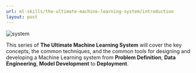 ```yaml
---
url: ml-skills/the-ultimate-machine-learning-system/introduction
layout: post
---
```


![system][system]

This series of **The Ultimate Machine Learning System** will cover the key concepts, the common techniques, and the common tools for designing and developing a Machine Learning system from **Problem Definition**, **Data Engineering**, **Model Development** to **Deployment**.

<!-- MARKDOWN LINKS & IMAGES -->

[system]: /assets/images/ml-skills/the-ultimate-machine-learning-system/introduction/system.jpeg
